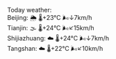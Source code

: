 Today weather:  
Beijing: 🌦   🌡️+23°C 🌬️↓7km/h  
Tianjin: 🌫  🌡️+24°C 🌬️↙15km/h  
Shijiazhuang: ☁️   🌡️+24°C 🌬️↓7km/h  
Tangshan: ☁️   🌡️+22°C 🌬️↙10km/h  
